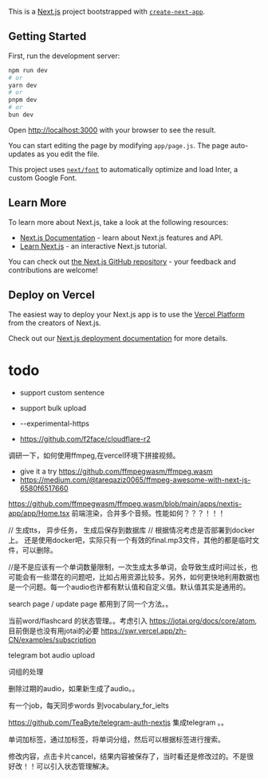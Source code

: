 This is a [Next.js](https://nextjs.org/) project bootstrapped with [`create-next-app`](https://github.com/vercel/next.js/tree/canary/packages/create-next-app).

## Getting Started

First, run the development server:

```bash
npm run dev
# or
yarn dev
# or
pnpm dev
# or
bun dev
```

Open [http://localhost:3000](http://localhost:3000) with your browser to see the result.

You can start editing the page by modifying `app/page.js`. The page auto-updates as you edit the file.

This project uses [`next/font`](https://nextjs.org/docs/basic-features/font-optimization) to automatically optimize and load Inter, a custom Google Font.

## Learn More

To learn more about Next.js, take a look at the following resources:

- [Next.js Documentation](https://nextjs.org/docs) - learn about Next.js features and API.
- [Learn Next.js](https://nextjs.org/learn) - an interactive Next.js tutorial.

You can check out [the Next.js GitHub repository](https://github.com/vercel/next.js/) - your feedback and contributions are welcome!

## Deploy on Vercel

The easiest way to deploy your Next.js app is to use the [Vercel Platform](https://vercel.com/new?utm_medium=default-template&filter=next.js&utm_source=create-next-app&utm_campaign=create-next-app-readme) from the creators of Next.js.

Check out our [Next.js deployment documentation](https://nextjs.org/docs/deployment) for more details.


# todo

- support custom sentence 
- support bulk upload 
- --experimental-https

- https://github.com/f2face/cloudflare-r2

调研一下，如何使用ffmpeg,在vercel环境下拼接视频。
- give it a try https://github.com/ffmpegwasm/ffmpeg.wasm 
- https://medium.com/@tareqaziz0065/ffmpeg-awesome-with-next-js-6580f6517660

https://github.com/ffmpegwasm/ffmpeg.wasm/blob/main/apps/nextjs-app/app/Home.tsx 前端渲染，合并多个音频。性能如何？？？！！！


// 生成tts， 异步任务， 生成后保存到数据库
// 根据情况考虑是否部署到docker上。
还是使用docker吧，实际只有一个有效的final.mp3文件，其他的都是临时文件，可以删除。

//是不是应该有一个单词数量限制，一次生成太多单词，会导致生成时间过长，也可能会有一些潜在的问题吧，比如占用资源比较多。另外，如何更快地利用数据也是一个问题。每一个audio也许都有默认值和自定义值。默认值其实是通用的。

search page / update page 都用到了同一个方法。。

当前word/flashcard 的状态管理。。考虑引入 https://jotai.org/docs/core/atom, 目前倒是也没有用jotai的必要
https://swr.vercel.app/zh-CN/examples/subscription

telegram bot 
audio upload 

词组的处理

删除过期的audio，如果新生成了audio。。

有一个job，每天同步words 到vocabulary_for_ielts

https://github.com/TeaByte/telegram-auth-nextjs 集成telegram 。。


单词加标签，通过加标签，将单词分组，然后可以根据标签进行搜索。

修改内容，点击卡片cancel，结果内容被保存了，当时看还是修改过的。不是很好改！！可以引入状态管理解决。